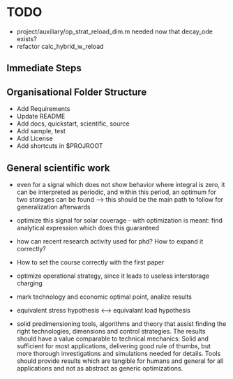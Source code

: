 TODO
====

- project/auxiliary/op_strat_reload_dim.m needed now that decay_ode exists?
- refactor calc_hybrid_w_reload

Immediate Steps
---------------

Organisational Folder Structure
-------------------------------

- Add Requirements
- Update README
- Add docs, quickstart, scientific, source
- Add sample, test
- Add License
- Add shortcuts in \$PROJROOT


General scientific work
-----------------------

- even for a signal which does not show behavior where integral is zero, it can
  be interpreted as periodic, and within this period, an optimum for two
  storages can be found --> this should be the main path to follow for
  generalization afterwards
- optimize this signal for solar coverage - with optimization is meant: find
  analytical expression which does this guaranteed
- how can recent research activity used for phd? How to expand it correctly?
- How to set the course correctly with the first paper

- optimize operational strategy, since it leads to useless interstorage
  charging

- mark technology and economic optimal point, analize results

- equivalent stress hypothesis <--> equivalant load hypothesis

- solid predimensioning tools, algorithms and theory that assist finding the
  right technologies, dimensions and control strategies. The results should
  have a value comparable to technical mechanics: Solid and sufficient for
  most applications, delivering good rule of thumbs, but more thorough
  investigations and simulations needed for details. Tools should provide
  results which are tangible for humans and general for all applications and
  not as abstract as generic optimizations.

